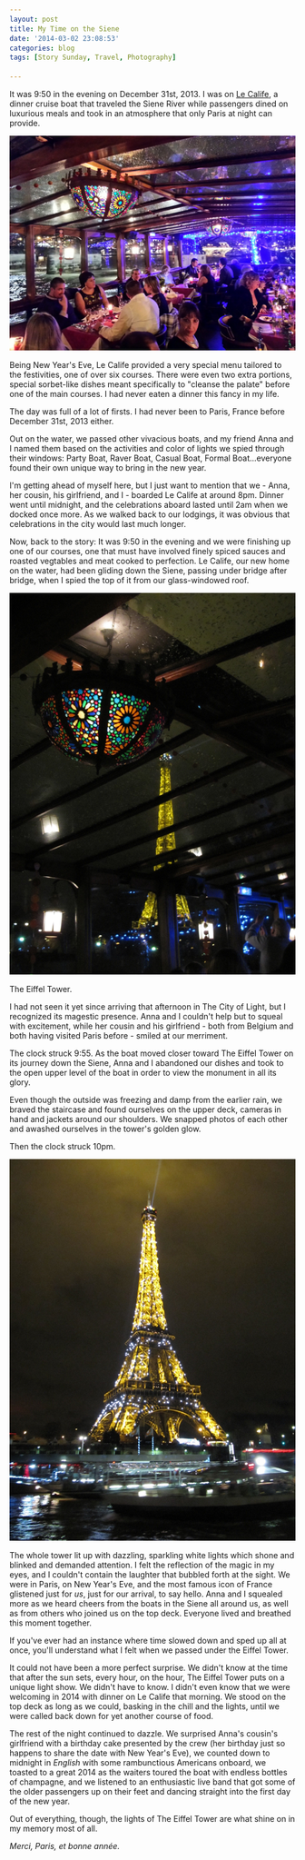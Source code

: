 ```yaml
---
layout: post
title: My Time on the Siene
date: '2014-03-02 23:08:53'
categories: blog
tags: [Story Sunday, Travel, Photography]

---
```


It was 9:50 in the evening on December 31st, 2013. I was on [Le Calife](http://www.calife.com/english/index.html), a dinner cruise boat that traveled the Siene River while passengers dined on luxurious meals and took in an atmosphere that only Paris at night can provide.

<!--more-->

![Le Calife - a glorious and and well lit dining expierence on the water](/content/images/2014/Mar/2013_12_31_20_49_02.jpg)

Being New Year's Eve, Le Calife provided a very special menu tailored to the festivities, one of over six courses. There were even two extra portions, special sorbet-like dishes meant specifically to "cleanse the palate" before one of the main courses. I had never eaten a dinner this fancy in my life.

The day was full of a lot of firsts. I had never been to Paris, France before December 31st, 2013 either.

Out on the water, we passed other vivacious boats, and my friend Anna and I named them based on the activities and color of lights we spied through their windows: Party Boat, Raver Boat, Casual Boat, Formal Boat...everyone found their own unique way to bring in the new year.

I'm getting ahead of myself here, but I just want to mention that we - Anna, her cousin, his girlfriend, and I - boarded Le Calife at around 8pm. Dinner went until midnight, and the celebrations aboard lasted until 2am when we docked once more. As we walked back to our lodgings, it was obvious that celebrations in the city would last much longer.

Now, back to the story: It was 9:50 in the evening and we were finishing up one of our courses, one that must have involved finely spiced sauces and roasted vegtables and meat cooked to perfection. Le Calife, our new home on the water, had been gliding down the Siene, passing under bridge after bridge, when I spied the top of it from our glass-windowed roof.

![My first sighting of The Eiffel Tower from the boat](/content/images/2014/Mar/IMG_6215.jpg)

The Eiffel Tower.

I had not seen it yet since arriving that afternoon in The City of Light, but I recognized its magestic presence. Anna and I couldn't help but to squeal with excitement, while her cousin and his girlfriend - both from Belgium and both having visited Paris before - smiled at our merriment.

The clock struck 9:55. As the boat moved closer toward The Eiffel Tower on its journey down the Siene, Anna and I abandoned our dishes and took to the open upper level of the boat in order to view the monument in all its glory.

Even though the outside was freezing and damp from the earlier rain, we braved the staircase and found ourselves on the upper deck, cameras in hand and jackets around our shoulders. We snapped photos of each other and awashed ourselves in the tower's golden glow.

Then the clock struck 10pm. 

![The Eiffel Tower shining on New Year's Eve](/content/images/2014/Mar/IMG_6228.jpg)

The whole tower lit up with dazzling, sparkling white lights which shone and blinked and demanded attention. I felt the reflection of the magic in my eyes, and I couldn't contain the laughter that bubbled forth at the sight. We were in Paris, on New Year's Eve, and the most famous icon of France glistened just for *us*, just for our arrival, to say hello. Anna and I squealed more as we heard cheers from the boats in the Siene all around us, as well as from others who joined us on the top deck. Everyone lived and breathed this moment together.

If you've ever had an instance where time slowed down and sped up all at once, you'll understand what I felt when we passed under the Eiffel Tower.

It could not have been a more perfect surprise. We didn't know at the time that after the sun sets, every hour, on the hour, The Eiffel Tower puts on a unique light show. We didn't have to know. I didn't even know that we were welcoming in 2014 with dinner on Le Calife that morning. We stood on the top deck as long as we could, basking in the chill and the lights, until we were called back down for yet another course of food.

The rest of the night continued to dazzle. We surprised Anna's cousin's girlfriend with a birthday cake presented by the crew (her birthday just so happens to share the date with New Year's Eve), we counted down to midnight in *English* with some rambunctious Americans onboard, we toasted to a great 2014 as the waiters toured the boat with endless bottles of champagne, and we listened to an enthusiastic live band that got some of the older passengers up on their feet and dancing straight into the first day of the new year.

Out of everything, though, the lights of The Eiffel Tower are what shine on in my memory most of all.

*Merci, Paris, et bonne année.*